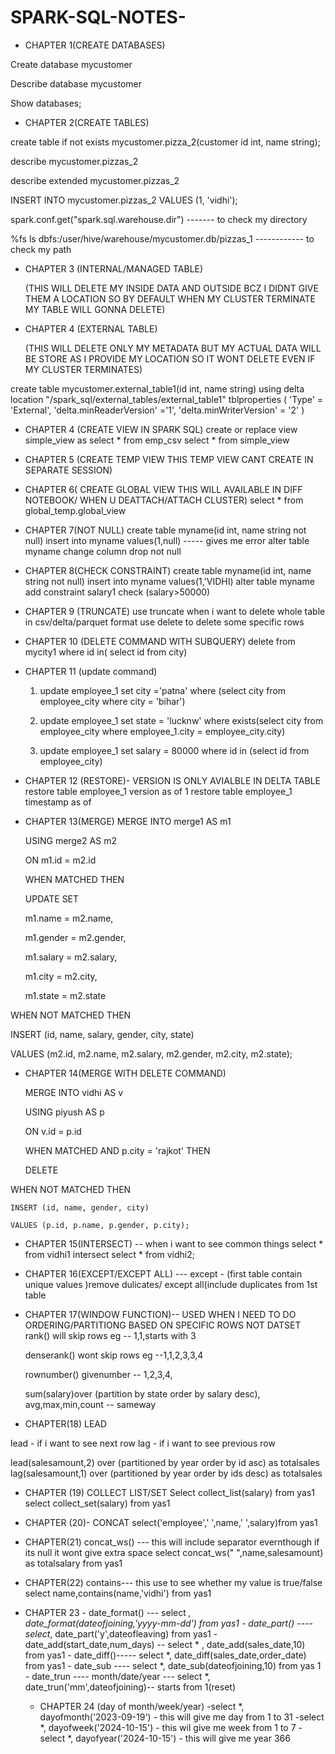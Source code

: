 # SPARK-SQL-NOTES-

* CHAPTER 1(CREATE DATABASES) 

Create database mycustomer

Describe database mycustomer

Show databases;

* CHAPTER 2(CREATE TABLES)

create table if not exists mycustomer.pizza_2(customer id int, name string);

describe mycustomer.pizzas_2

describe extended mycustomer.pizzas_2

INSERT INTO mycustomer.pizzas_2 VALUES (1, 'vidhi');

spark.conf.get("spark.sql.warehouse.dir") ------- to check my directory 

%fs ls dbfs:/user/hive/warehouse/mycustomer.db/pizzas_1 ------------ to check my path 

* CHAPTER 3 (INTERNAL/MANAGED TABLE)

  (THIS WILL DELETE MY INSIDE DATA AND OUTSIDE BCZ I DIDNT GIVE THEM A LOCATION SO BY DEFAULT
  WHEN MY CLUSTER TERMINATE MY TABLE WILL GONNA DELETE)

* CHAPTER 4 (EXTERNAL TABLE) 

  (THIS WILL DELETE ONLY MY METADATA BUT MY ACTUAL DATA WILL BE STORE AS I PROVIDE MY LOCATION
  SO IT WONT DELETE EVEN IF MY CLUSTER TERMINATES)
  
create table mycustomer.external_table1(id int, name string) 
using delta 
location "/spark_sql/external_tables/external_table1" 
tblproperties ( 
  'Type' = 'External', 
  'delta.minReaderVersion' ='1', 
  'delta.minWriterVersion' = '2' 
)  

* CHAPTER 4 (CREATE VIEW IN SPARK SQL)
  create or replace view simple_view as select * from emp_csv
  select * from simple_view

* CHAPTER 5 (CREATE TEMP VIEW THIS TEMP VIEW CANT CREATE IN SEPARATE SESSION)

* CHAPTER 6( CREATE GLOBAL VIEW THIS WILL AVAILABLE IN DIFF NOTEBOOK/ WHEN U DEATTACH/ATTACH CLUSTER)
  select * from global_temp.global_view

* CHAPTER 7(NOT NULL)
create table myname(id int, name string not null)
insert into myname values(1,null) ----- gives me error
alter table myname change column drop not null

* CHAPTER 8(CHECK CONSTRAINT)
 create table myname(id int, name string not null)
insert into myname values(1,'VIDHI)
alter table myname add constraint salary1 check (salary>50000)

* CHAPTER 9 (TRUNCATE)
  use truncate when i want to delete whole table
  in csv/delta/parquet format use delete to delete some specific rows

* CHAPTER 10 (DELETE COMMAND WITH SUBQUERY)
  delete from mycity1
  where id in(
  select id
  from city)

* CHAPTER 11 (update command)
    1.  update employee_1
     set city ='patna'
     where (select city from employee_city where city = 'bihar')

    2. update employee_1
       set state = 'lucknw'
       where exists(select city from employee_city where employee_1.city = employee_city.city)

    3. update employee_1
       set salary = 80000
       where id in (select id from employee_city)  
    
 
* CHAPTER 12 (RESTORE)- VERSION IS ONLY AVIALBLE IN DELTA TABLE
   restore table employee_1  version as of 1
   restore table employee_1  timestamp as of

* CHAPTER 13(MERGE)
  MERGE INTO merge1 AS m1
  
  USING merge2 AS m2
  
  ON m1.id = m2.id
  
  WHEN MATCHED THEN
  
   UPDATE SET
  
    m1.name = m2.name,
  
    m1.gender = m2.gender,
  
    m1.salary = m2.salary,
  
    m1.city = m2.city,
  
    m1.state = m2.state
  
WHEN NOT MATCHED THEN

  INSERT (id, name, salary, gender, city, state)
  
  VALUES (m2.id, m2.name, m2.salary, m2.gender, m2.city, m2.state);

 * CHAPTER 14(MERGE WITH DELETE COMMAND)
   
    MERGE INTO vidhi AS v
    
    USING piyush AS p
    
    ON v.id = p.id

   WHEN MATCHED AND p.city = 'rajkot' THEN
   
    DELETE

  WHEN NOT MATCHED THEN
  
    INSERT (id, name, gender, city)
    
    VALUES (p.id, p.name, p.gender, p.city);

  * CHAPTER 15(INTERSECT) -- when i want to see common things
    select * from vidhi1 intersect select * from vidhi2;

  * CHAPTER 16(EXCEPT/EXCEPT ALL) --- except - (first table contain unique values )remove dulicates/ except all(include 
 duplicates from 1st table

  * CHAPTER 17(WINDOW FUNCTION)-- USED WHEN I NEED TO DO ORDERING/PARTITIONG BASED ON SPECIFIC ROWS NOT DATSET
    rank() will skip rows eg -- 1,1,starts with 3
    
    denserank() wont skip rows eg --1,1,2,3,3,4
    
    rownumber() givenumber -- 1,2,3,4,
    
    sum(salary)over (partition by state order by salary desc), avg,max,min,count -- sameway

* CHAPTER(18) LEAD
  
lead - if i want to see next row
lag - if i want to see previous row

lead(salesamount,2) over (partitioned by year order by id asc) as totalsales
lag(salesamount,1) over (partitioned by year order by ids desc) as totalsales

* CHAPTER (19) COLLECT LIST/SET
  Select collect_list(salary) from yas1
  select collect_set(salary) from yas1
     
* CHAPTER (20)- CONCAT
  select('employee',' ',name,' ',salary)from yas1

* CHAPTER(21) concat_ws() --- this will include separator evernthough if its null it wont give extra space
  select concat_ws(" ",name,salesamount) as totalsalary from yas1

* CHAPTER(22) contains--- this use to see whether my value is true/false
  select name,contains(name,'vidhi') from yas1

* CHAPTER 23 - date_format() --- select *, date_format(dateofjoining,'yyyy-mm-dd') from yas1
             - date_part() ---- select*, date_part('y',dateofleaving) from yas1
             - date_add(start_date,num_days) -- select * , date_add(sales_date,10) from yas1
             - date_diff()----- select *, date_diff(sales_date,order_date) from yas1
             - date_sub ---- select *, date_sub(dateofjoining,10) from yas 1
             - date_trun  ---- month/date/year --- select *, date_trun('mm',dateofjoining)-- starts from 1(reset)
     

  * CHAPTER 24 (day of month/week/year)
                -select *, dayofmonth('2023-09-19') - this will give me day from 1 to 31
                -select *, dayofweek('2024-10-15') - this wil give me week from 1 to 7
                -select *, dayofyear('2024-10-15') - this will give me year 366

     

    
  
  
  
  

   
  
  


  


  



